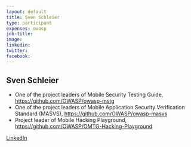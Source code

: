 ```yaml
---
layout: default
title: Sven Schleier
type: participant
expenses: owasp
job-title:
image: 
linkedin:
twitter:
facebook:
---
```


## Sven Schleier

* One of the project leaders of Mobile Security Testing Guide, https://github.com/OWASP/owasp-mstg
* One of the project leaders of Mobile Application Security Verification Standard (MASVS), https://github.com/OWASP/owasp-masvs
* Project leader of Mobile Hacking Playground, https://github.com/OWASP/OMTG-Hacking-Playground

[LinkedIn](https://www.linkedin.com/in/sven-schleier-98259194)
